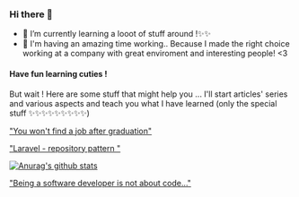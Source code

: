 ### Hi there 👋

- 🌱 I’m currently learning a looot of stuff around !✨✨
- 🔭 I'm having an amazing time working.. Because I made the right choice working at a company with great enviroment and interesting people! <3

<h4> Have fun learning cuties ! </h4>
But wait !
Here are some stuff that might help you ... I'll start articles' series and various aspects and teach you what I have learned
(only the special stuff ✨✨✨✨✨✨✨✨✨)



["You won't find a job after graduation"](https://medium.com/@roseriyadh/you-wont-find-a-job-after-graduation-8b5b9343593f)

["Laravel - repository pattern "](https://medium.com/@roseriyadh/laravel-repository-pattern-5009da0576e4)

[![Anurag's github stats](https://github-readme-stats.vercel.app/api?username=roseriyadh)](https://github.com/anuraghazra/github-readme-stats&show_icons=true)


["Being a software developer is not about code..."](https://medium.com/@roseriyadh/being-a-software-developer-is-not-about-code-f0bf18db4588)
